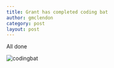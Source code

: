```yaml
---
title: Grant has completed coding bat
author: gmclendon
category: post
layout: post
---
```



All done

![codingbat](http://i.imgur.com/yUOOLbl.png)
